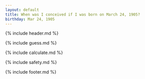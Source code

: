 ```yaml
---
layout: default
title: When was I conceived if I was born on March 24, 1905?
birthday: Mar 24, 1905
---
```


{% include header.md %}

{% include guess.md %}

{% include calculate.md %}

{% include safety.md %}

{% include footer.md %}



